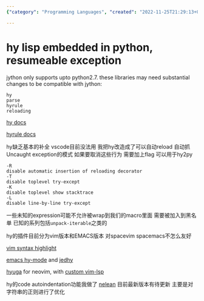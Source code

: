 ```yaml
---
{"category": "Programming Languages", "created": "2022-11-25T21:29:13+08:00", "date": "2022-11-25 21:29:13", "description": "The article highlights updates to the hy programming language, introducing features such as automatic reloading and enhanced exception handling. These modifications allow hy to be utilized as an automation tool and overcome constraints with expression wrapping. The improvements also benefit IDE support, particularly in Vim, Emacs, and Neovim's Nelean plugin.", "modified": "2022-11-26T13:50:30+08:00", "tags": ["hy programming language", "automatic reloading", "exception handling", "automation tool", "expression wrapping", "IDE support", "Vim, Emacs, Neovim's Nelean plugin"], "title": "Hy Programming Language Enhancements For Automation And Ide Support"}

---
```


# hy lisp embedded in python, resumeable exception

jython only supports upto python2.7. these libraries may need substantial changes to be compatible with jython:

```
hy
parse
hyrule
reloading

```

[hy docs](https://docs.hylang.org/en/stable/api.html#lfor)

[hyrule docs](https://hyrule.readthedocs.io/en/master/index.html#hyrule.control.block)

hy缺乏基本的补全 vscode目前没法用 我把hy改造成了可以自动reload 自动抓Uncaught exception的模式 如果要取消这些行为 需要加上flag 可以用于hy2py

```
-R
disable automatic insertion of reloading decorator
-T
disable toplevel try-except
-K
disable toplevel show stacktrace
-L
disable line-by-line try-except

```

一些未知的expression可能不允许被wrap到我们的macro里面 需要被加入到黑名单 已知的系列包括`unpack-iterable`之类的

hy的插件目前分为vim版本和EMACS版本 对spacevim spacemacs不怎么友好

[vim syntax highlight](https://github.com/hylang/vim-hy)

[emacs hy-mode](https://github.com/hylang/hy-mode) and [jedhy](https://github.com/ekaschalk/jedhy)

[hyuga](https://github.com/sakuraiyuta/hyuga) for neovim, with [custom vim-lsp](https://www.github.com/sakuraiyuta/vim-lsp-settings/tree/add-lang/hyuga)

hy的code autoindentation功能我做了 [nelean](https://github.com/Jamea4Ever0/nelean) 目前最新版本有待更新 主要是对字符串的正则进行了优化
